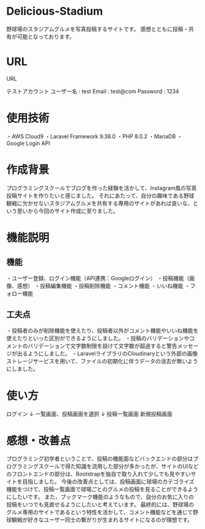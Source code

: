 # Delicious-Stadium

野球場のスタジアムグルメを写真投稿するサイトです。
感想とともに投稿・共有が可能となっております。

# URL

URL

テストアカウント
ユーザー名 : test
Email : test@com
Password : 1234

# 使用技術

・AWS Cloud9
・Laravel Framework 9.38.0
・PHP 8.0.2
・MariaDB
・Google Login API

# 作成背景

プログラミングスクールでブログを作った経験を活かして、Instagram風の写真投稿サイトを作りたいと感じました。
それにあたって、自分の趣味である野球観戦に欠かせないスタジアムグルメを共有する専用のサイトがあれば良いな、という思いから今回のサイト作成に至りました。

# 機能説明

## 機能

・ユーザー登録、ログイン機能（API連携：Googleログイン）
・投稿機能（画像、感想）
・投稿編集機能
・投稿削除機能
・コメント機能
・いいね機能
・フォロー機能

## 工夫点

・投稿者のみが削除機能を使えたり、投稿者以外がコメント機能やいいね機能を使えたりといった区別ができるようにしました。
・投稿のバリデーションやコメントのバリデーションで文字数制限を設けて文字数が超過すると警告メッセージが出るようにしました。
・LaravelライブラリのCloudinaryという外部の画像ストレージサービスを用いて、ファイルの初期化に伴うデータの消去が無いようにしました。

# 使い方

ログイン
↓
一覧画面、投稿画面を選択
↓
投稿一覧画面
新規投稿画面

# 感想・改善点

プログラミング初学者ということで、投稿の機能面などバックエンドの部分はプログラミングスクールで得た知識を流用した部分が多かったが、サイトのUIなどのフロントエンドの部分は、Bootstrapを独自で取り入れて少しでも見やすいサイトを目指しました。
今後の改善点としては、投稿画面に球場のカテゴライズ機能をつけて、投稿一覧画面で球場ごとのグルメの投稿を見ることができるようにしたいです。
また、ブックマーク機能のようなもので、自分のお気に入りの投稿をいつでも見直せるようにしたいと考えています。
最終的には、野球場のグルメ専用のサイトであるという特性を活かして、コメント機能などを通じて野球観戦が好きなユーザー同士の繋がりが生まれるサイトになるのが理想です。